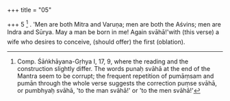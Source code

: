 +++
title = "05"

+++
5 [^3] . 'Men are both Mitra and Varuṇa; men are both the Aśvins; men are Indra and Sūrya. May a man be born in me! Again svāhā!'with (this verse) a wife who desires to conceive, (should offer) the first (oblation).


[^3]:  Comp. Śāṅkhāyana-Gṛhya I, 17, 9, where the reading and the construction slightly differ. The words punaḥ svāhā at the end of the Mantra seem to be corrupt; the frequent repetition of pumāṃsam and pumān through the whole verse suggests the correction puṃse svāhā, or pumbhyaḥ svāhā, 'to the man svāhā!' or 'to the men svāhā!'
